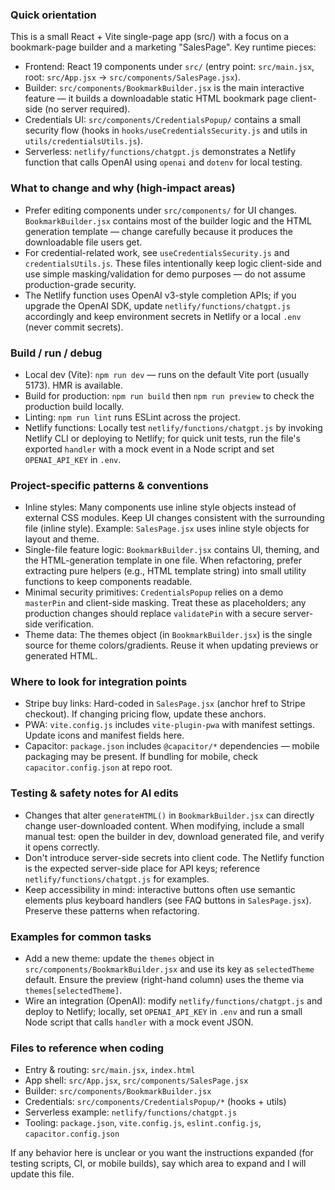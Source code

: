 ### Quick orientation

This is a small React + Vite single-page app (src/) with a focus on a bookmark-page builder and a marketing "SalesPage". Key runtime pieces:

- Frontend: React 19 components under `src/` (entry point: `src/main.jsx`, root: `src/App.jsx` -> `src/components/SalesPage.jsx`).
- Builder: `src/components/BookmarkBuilder.jsx` is the main interactive feature — it builds a downloadable static HTML bookmark page client-side (no server required).
- Credentials UI: `src/components/CredentialsPopup/` contains a small security flow (hooks in `hooks/useCredentialsSecurity.js` and utils in `utils/credentialsUtils.js`).
- Serverless: `netlify/functions/chatgpt.js` demonstrates a Netlify function that calls OpenAI using `openai` and `dotenv` for local testing.

### What to change and why (high-impact areas)

- Prefer editing components under `src/components/` for UI changes. `BookmarkBuilder.jsx` contains most of the builder logic and the HTML generation template — change carefully because it produces the downloadable file users get.
- For credential-related work, see `useCredentialsSecurity.js` and `credentialsUtils.js`. These files intentionally keep logic client-side and use simple masking/validation for demo purposes — do not assume production-grade security.
- The Netlify function uses OpenAI v3-style completion APIs; if you upgrade the OpenAI SDK, update `netlify/functions/chatgpt.js` accordingly and keep environment secrets in Netlify or a local `.env` (never commit secrets).

### Build / run / debug

- Local dev (Vite): `npm run dev` — runs on the default Vite port (usually 5173). HMR is available.
- Build for production: `npm run build` then `npm run preview` to check the production build locally.
- Linting: `npm run lint` runs ESLint across the project.
- Netlify functions: Locally test `netlify/functions/chatgpt.js` by invoking Netlify CLI or deploying to Netlify; for quick unit tests, run the file's exported `handler` with a mock event in a Node script and set `OPENAI_API_KEY` in `.env`.

### Project-specific patterns & conventions

- Inline styles: Many components use inline style objects instead of external CSS modules. Keep UI changes consistent with the surrounding file (inline style). Example: `SalesPage.jsx` uses inline style objects for layout and theme.
- Single-file feature logic: `BookmarkBuilder.jsx` contains UI, theming, and the HTML-generation template in one file. When refactoring, prefer extracting pure helpers (e.g., HTML template string) into small utility functions to keep components readable.
- Minimal security primitives: `CredentialsPopup` relies on a demo `masterPin` and client-side masking. Treat these as placeholders; any production changes should replace `validatePin` with a secure server-side verification.
- Theme data: The themes object (in `BookmarkBuilder.jsx`) is the single source for theme colors/gradients. Reuse it when updating previews or generated HTML.

### Where to look for integration points

- Stripe buy links: Hard-coded in `SalesPage.jsx` (anchor href to Stripe checkout). If changing pricing flow, update these anchors.
- PWA: `vite.config.js` includes `vite-plugin-pwa` with manifest settings. Update icons and manifest fields here.
- Capacitor: `package.json` includes `@capacitor/*` dependencies — mobile packaging may be present. If bundling for mobile, check `capacitor.config.json` at repo root.

### Testing & safety notes for AI edits

- Changes that alter `generateHTML()` in `BookmarkBuilder.jsx` can directly change user-downloaded content. When modifying, include a small manual test: open the builder in dev, download generated file, and verify it opens correctly.
- Don't introduce server-side secrets into client code. The Netlify function is the expected server-side place for API keys; reference `netlify/functions/chatgpt.js` for examples.
- Keep accessibility in mind: interactive buttons often use semantic elements plus keyboard handlers (see FAQ buttons in `SalesPage.jsx`). Preserve these patterns when refactoring.

### Examples for common tasks

- Add a new theme: update the `themes` object in `src/components/BookmarkBuilder.jsx` and use its key as `selectedTheme` default. Ensure the preview (right-hand column) uses the theme via `themes[selectedTheme]`.
- Wire an integration (OpenAI): modify `netlify/functions/chatgpt.js` and deploy to Netlify; locally, set `OPENAI_API_KEY` in `.env` and run a small Node script that calls `handler` with a mock event JSON.

### Files to reference when coding

- Entry & routing: `src/main.jsx`, `index.html`
- App shell: `src/App.jsx`, `src/components/SalesPage.jsx`
- Builder: `src/components/BookmarkBuilder.jsx`
- Credentials: `src/components/CredentialsPopup/*` (hooks + utils)
- Serverless example: `netlify/functions/chatgpt.js`
- Tooling: `package.json`, `vite.config.js`, `eslint.config.js`, `capacitor.config.json`

If any behavior here is unclear or you want the instructions expanded (for testing scripts, CI, or mobile builds), say which area to expand and I will update this file.
